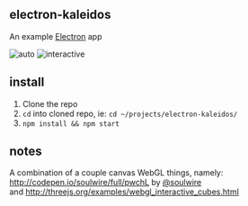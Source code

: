 ## electron-kaleidos
An example <a href='http://electron.atom.io/' target='_blank'>Electron</a> app

![auto](http://i.imgur.com/r2VohjG.gif)
![interactive](http://i.imgur.com/vezTvZS.gif)

## install
1. Clone the repo
2. `cd` into cloned repo, ie: `cd ~/projects/electron-kaleidos/`
3. `npm install && npm start`

## notes
A combination of a couple canvas WebGL things, namely:  
http://codepen.io/soulwire/full/pwchL by <a href='https://twitter.com/soulwire' target='_blank'>@soulwire</a>  
and http://threejs.org/examples/webgl_interactive_cubes.html
